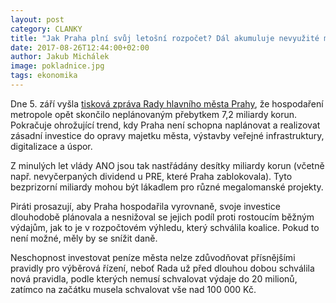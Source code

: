```yaml
---
layout: post
category: CLANKY
title: "Jak Praha plní svůj letošní rozpočet? Dál akumuluje nevyužité miliardy!"
date: 2017-08-26T12:44:00+02:00
author: Jakub Michálek
image: pokladnice.jpg
tags: ekonomika
---
```


Dne 5. září vyšla [tisková zpráva Rady hlavního města Prahy](http://www.praha.eu/jnp/cz/o_meste/magistrat/tiskovy_servis/tiskove_zpravy/plneni_rozpoctu_hlavniho_mesta_prahy_za_3.html), že hospodaření metropole opět skončilo neplánovaným přebytkem 7,2 miliardy korun. Pokračuje ohrožující trend, kdy Praha není schopna naplánovat a realizovat zásadní investice do opravy majetku města, výstavby veřejné infrastruktury, digitalizace a úspor. 

Z minulých let vlády ANO jsou tak nastřádány desítky miliardy korun (včetně např. nevyčerpaných dividend u PRE, které Praha zablokovala). Tyto bezprizorní miliardy mohou být lákadlem pro různé megalomanské projekty. 

Piráti prosazují, aby Praha hospodařila vyrovnaně, svoje investice dlouhodobě plánovala a nesnižoval se jejich podíl proti rostoucím běžným výdajům, jak to je v rozpočtovém výhledu, který schválila koalice. Pokud to není možné, měly by se snížit daně.

Neschopnost investovat peníze města nelze zdůvodňovat přísnějšími pravidly pro výběrová řízení, neboť Rada už před dlouhou dobou schválila nová pravidla, podle kterých nemusí schvalovat výdaje do 20 milionů, zatímco na začátku musela schvalovat vše nad 100 000 Kč. 

